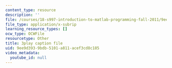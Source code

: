 ```yaml
---
content_type: resource
description: ''
file: /courses/18-s997-introduction-to-matlab-programming-fall-2011/9ee9d3939bdb5101a811acef3cd8c185_WpAXzSJJqW4.vtt
file_type: application/x-subrip
learning_resource_types: []
ocw_type: OCWFile
resourcetype: Other
title: 3play caption file
uid: 9ee9d393-9bdb-5101-a811-acef3cd8c185
video_metadata:
  youtube_id: null
---
```


